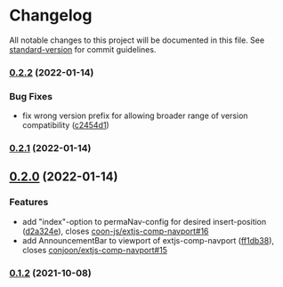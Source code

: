 # Changelog

All notable changes to this project will be documented in this file. See [standard-version](https://github.com/conventional-changelog/standard-version) for commit guidelines.

### [0.2.2](https://github.com/coon-js/extjs-comp-navport/compare/v0.2.1...v0.2.2) (2022-01-14)


### Bug Fixes

* fix wrong version prefix for allowing broader range of version compatibility ([c2454d1](https://github.com/coon-js/extjs-comp-navport/commit/c2454d1c43402d2e95acf386cfcda973abece766))

### [0.2.1](https://github.com/coon-js/extjs-comp-navport/compare/v0.2.0...v0.2.1) (2022-01-14)

## [0.2.0](https://github.com/coon-js/extjs-comp-navport/compare/v0.1.2...v0.2.0) (2022-01-14)


### Features

* add "index"-option to permaNav-config for desired insert-position ([d2a324e](https://github.com/coon-js/extjs-comp-navport/commit/d2a324e8648934d72c19b924fc0e119fd9f65e03)), closes [coon-js/extjs-comp-navport#16](https://github.com/coon-js/extjs-comp-navport/issues/16)
* add AnnouncementBar to viewport of extjs-comp-navport ([ff1db38](https://github.com/coon-js/extjs-comp-navport/commit/ff1db38b416424598c2edb6e44345b2b8ab2d7ed)), closes [conjoon/extjs-comp-navport#15](https://github.com/conjoon/extjs-comp-navport/issues/15)

### [0.1.2](https://github.com/coon-js/extjs-comp-navport/compare/v0.1.1...v0.1.2) (2021-10-08)
